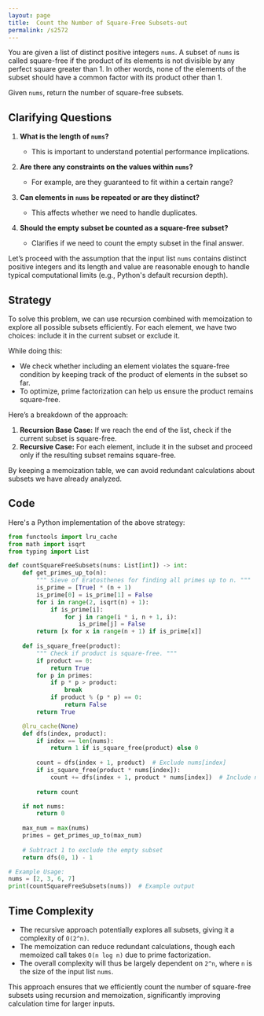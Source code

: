 ```yaml
---
layout: page
title:  Count the Number of Square-Free Subsets-out
permalink: /s2572
---
```


You are given a list of distinct positive integers `nums`. A subset of `nums` is called square-free if the product of its elements is not divisible by any perfect square greater than 1. In other words, none of the elements of the subset should have a common factor with its product other than 1.

Given `nums`, return the number of square-free subsets.

## Clarifying Questions

1. **What is the length of `nums`?**
   - This is important to understand potential performance implications.
   
2. **Are there any constraints on the values within `nums`?**
   - For example, are they guaranteed to fit within a certain range?

3. **Can elements in `nums` be repeated or are they distinct?**
   - This affects whether we need to handle duplicates.

4. **Should the empty subset be counted as a square-free subset?**
   - Clarifies if we need to count the empty subset in the final answer.

Let’s proceed with the assumption that the input list `nums` contains distinct positive integers and its length and value are reasonable enough to handle typical computational limits (e.g., Python's default recursion depth).

## Strategy

To solve this problem, we can use recursion combined with memoization to explore all possible subsets efficiently. For each element, we have two choices: include it in the current subset or exclude it. 

While doing this:
- We check whether including an element violates the square-free condition by keeping track of the product of elements in the subset so far.
- To optimize, prime factorization can help us ensure the product remains square-free.

Here’s a breakdown of the approach:

1. **Recursion Base Case:** If we reach the end of the list, check if the current subset is square-free.
2. **Recursive Case:** For each element, include it in the subset and proceed only if the resulting subset remains square-free.

By keeping a memoization table, we can avoid redundant calculations about subsets we have already analyzed.

## Code

Here's a Python implementation of the above strategy:

```python
from functools import lru_cache
from math import isqrt
from typing import List

def countSquareFreeSubsets(nums: List[int]) -> int:
    def get_primes_up_to(n):
        """ Sieve of Eratosthenes for finding all primes up to n. """
        is_prime = [True] * (n + 1)
        is_prime[0] = is_prime[1] = False
        for i in range(2, isqrt(n) + 1):
            if is_prime[i]:
                for j in range(i * i, n + 1, i):
                    is_prime[j] = False
        return [x for x in range(n + 1) if is_prime[x]]
    
    def is_square_free(product):
        """ Check if product is square-free. """
        if product == 0:
            return True
        for p in primes:
            if p * p > product:
                break
            if product % (p * p) == 0:
                return False
        return True

    @lru_cache(None)
    def dfs(index, product):
        if index == len(nums):
            return 1 if is_square_free(product) else 0
        
        count = dfs(index + 1, product)  # Exclude nums[index]
        if is_square_free(product * nums[index]):
            count += dfs(index + 1, product * nums[index])  # Include nums[index]
        
        return count

    if not nums:
        return 0
    
    max_num = max(nums)
    primes = get_primes_up_to(max_num)
    
    # Subtract 1 to exclude the empty subset
    return dfs(0, 1) - 1

# Example Usage:
nums = [2, 3, 6, 7]
print(countSquareFreeSubsets(nums))  # Example output
```

## Time Complexity

- The recursive approach potentially explores all subsets, giving it a complexity of `O(2^n)`.
- The memoization can reduce redundant calculations, though each memoized call takes `O(n log n)` due to prime factorization.
- The overall complexity will thus be largely dependent on `2^n`, where `n` is the size of the input list `nums`.

This approach ensures that we efficiently count the number of square-free subsets using recursion and memoization, significantly improving calculation time for larger inputs.